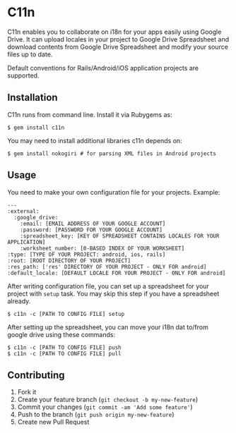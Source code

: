 # C11n

C11n enables you to collaborate on i18n for your apps easily using Google
Drive. It can upload locales in your project to Google Drive Spreadsheet and
download contents from Google Drive Spreadsheet and modify your source files
up to date.

Default conventions for Rails/Android/iOS application projects are supported.

## Installation

C11n runs from command line. Install it via Rubygems as:

    $ gem install c11n

You may need to install additional libraries c11n depends on:

    $ gem install nokogiri # for parsing XML files in Android projects

## Usage

You need to make your own configuration file for your projects. Example:

    ---
    :external:
      :google_drive:
        :email: [EMAIL ADDRESS OF YOUR GOOGLE ACCOUNT]
        :password: [PASSWORD FOR YOUR GOOGLE ACCOUNT]
        :spreadsheet_key: [KEY OF SPREADSHEET CONTAINS LOCALES FOR YOUR APPLICATION]
        :worksheet_number: [0-BASED INDEX OF YOUR WORKSHEET]
    :type: [TYPE OF YOUR PROJECT: android, ios, rails]
    :root: [ROOT DIRECTORY OF YOUR PROJECT]
    :res_path: ['res' DIRECTORY OF YOUR PROJECT - ONLY FOR android]
    :default_locale: [DEFAULT LOCALE FOR YOUR PROJECT - ONLY FOR android]

After writing configuration file, you can set up a spreadsheet for your project
with `setup` task. You may skip this step if you have a spreadsheet already.

    $ c11n -c [PATH TO CONFIG FILE] setup

After setting up the spreadsheet, you can move your i18n dat to/from google
drive using these commands:

    $ c11n -c [PATH TO CONFIG FILE] push
    $ c11n -c [PATH TO CONFIG FILE] pull

## Contributing

1. Fork it
2. Create your feature branch (`git checkout -b my-new-feature`)
3. Commit your changes (`git commit -am 'Add some feature'`)
4. Push to the branch (`git push origin my-new-feature`)
5. Create new Pull Request
